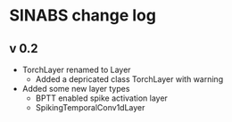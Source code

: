 # SINABS change log

## v 0.2

- TorchLayer renamed to Layer
    - Added a depricated class TorchLayer with warning
- Added some new layer types
    - BPTT enabled spike activation layer
    - SpikingTemporalConv1dLayer